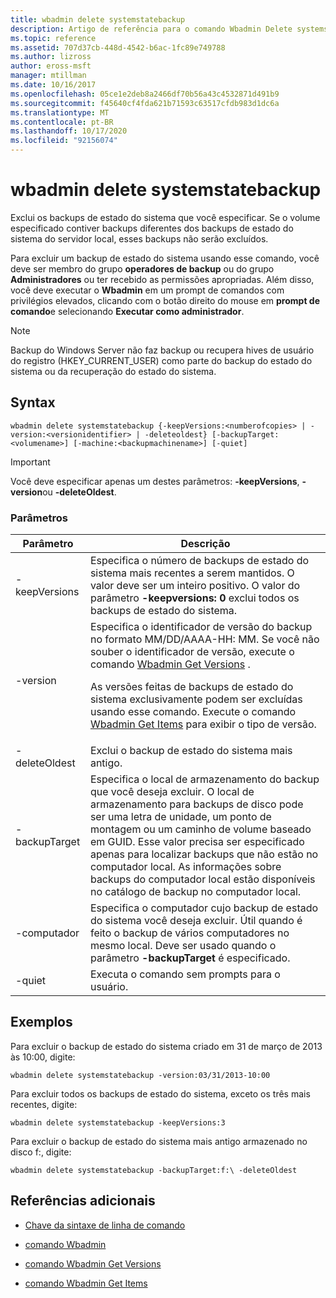 ```yaml
---
title: wbadmin delete systemstatebackup
description: Artigo de referência para o comando Wbadmin Delete systemstatebackup, que exclui os backups de estado do sistema que você especificar.
ms.topic: reference
ms.assetid: 707d37cb-448d-4542-b6ac-1fc89e749788
ms.author: lizross
author: eross-msft
manager: mtillman
ms.date: 10/16/2017
ms.openlocfilehash: 05ce1e2deb8a2466df70b56a43c4532871d491b9
ms.sourcegitcommit: f45640cf4fda621b71593c63517cfdb983d1dc6a
ms.translationtype: MT
ms.contentlocale: pt-BR
ms.lasthandoff: 10/17/2020
ms.locfileid: "92156074"
---
```

# <a name="wbadmin-delete-systemstatebackup"></a>wbadmin delete systemstatebackup

Exclui os backups de estado do sistema que você especificar. Se o volume especificado contiver backups diferentes dos backups de estado do sistema do servidor local, esses backups não serão excluídos.

Para excluir um backup de estado do sistema usando esse comando, você deve ser membro do grupo **operadores de backup** ou do grupo **Administradores** ou ter recebido as permissões apropriadas. Além disso, você deve executar o **Wbadmin** em um prompt de comandos com privilégios elevados, clicando com o botão direito do mouse em **prompt de comando**e selecionando **Executar como administrador**.

> [!NOTE]
> Backup do Windows Server não faz backup ou recupera hives de usuário do registro (HKEY_CURRENT_USER) como parte do backup do estado do sistema ou da recuperação do estado do sistema.

## <a name="syntax"></a>Syntax

```
wbadmin delete systemstatebackup {-keepVersions:<numberofcopies> | -version:<versionidentifier> | -deleteoldest} [-backupTarget:<volumename>] [-machine:<backupmachinename>] [-quiet]
```

> [!IMPORTANT]
> Você deve especificar apenas um destes parâmetros: **-keepVersions**, **-version**ou **-deleteOldest**.

### <a name="parameters"></a>Parâmetros

| Parâmetro | Descrição |
|--|--|
| -keepVersions | Especifica o número de backups de estado do sistema mais recentes a serem mantidos. O valor deve ser um inteiro positivo. O valor do parâmetro **-keepversions: 0** exclui todos os backups de estado do sistema. |
| -version | Especifica o identificador de versão do backup no formato MM/DD/AAAA-HH: MM. Se você não souber o identificador de versão, execute o comando [Wbadmin Get Versions](wbadmin-get-versions.md) .<p>As versões feitas de backups de estado do sistema exclusivamente podem ser excluídas usando esse comando. Execute o comando [Wbadmin Get Items](wbadmin-get-items.md) para exibir o tipo de versão. |
| -deleteOldest | Exclui o backup de estado do sistema mais antigo. |
| -backupTarget | Especifica o local de armazenamento do backup que você deseja excluir. O local de armazenamento para backups de disco pode ser uma letra de unidade, um ponto de montagem ou um caminho de volume baseado em GUID. Esse valor precisa ser especificado apenas para localizar backups que não estão no computador local. As informações sobre backups do computador local estão disponíveis no catálogo de backup no computador local. |
| -computador | Especifica o computador cujo backup de estado do sistema você deseja excluir. Útil quando é feito o backup de vários computadores no mesmo local. Deve ser usado quando o parâmetro **-backupTarget** é especificado. |
| -quiet | Executa o comando sem prompts para o usuário. |

## <a name="examples"></a>Exemplos

Para excluir o backup de estado do sistema criado em 31 de março de 2013 às 10:00, digite:

```
wbadmin delete systemstatebackup -version:03/31/2013-10:00
```

Para excluir todos os backups de estado do sistema, exceto os três mais recentes, digite:

```
wbadmin delete systemstatebackup -keepVersions:3
```

Para excluir o backup de estado do sistema mais antigo armazenado no disco f:, digite:

```
wbadmin delete systemstatebackup -backupTarget:f:\ -deleteOldest
```

## <a name="additional-references"></a>Referências adicionais

- [Chave da sintaxe de linha de comando](command-line-syntax-key.md)

- [comando Wbadmin](wbadmin.md)

- [comando Wbadmin Get Versions](wbadmin-get-versions.md)

- [comando Wbadmin Get Items](wbadmin-get-items.md)
